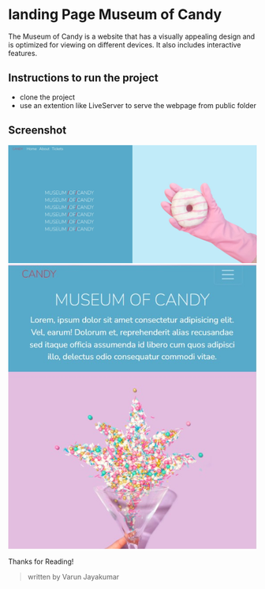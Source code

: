 # landing Page Museum of Candy

The Museum of Candy is a website that has a visually appealing design and is optimized for viewing on different devices. It also includes interactive features.

## Instructions to run the project

- clone the project
- use an extention like LiveServer to serve the webpage from public folder

## Screenshot

![mainPage](https://github.com/varun-jayakumar/Landing-Page-Museum-Of-Candy/blob/main/screenshots/mainPage.jpg?raw=true)
![mainPage-phone](https://github.com/varun-jayakumar/Landing-Page-Museum-Of-Candy/blob/main/screenshots/mainPage-phone.jpg?raw=true)

Thanks for Reading!

> written by Varun Jayakumar
